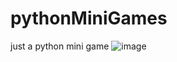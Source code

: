 # pythonMiniGames
just a python mini game
![image](https://github.com/user-attachments/assets/5059016b-1b70-42a8-ae7a-405361390f1c)
